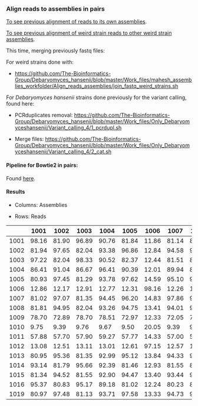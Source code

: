 ### Align reads to assemblies in pairs

[To see previous alignment of reads to its own assemblies](https://github.com/The-Bioinformatics-Group/Debaryomyces_hansenii/tree/master/Work_files/mahesh_assemblies_workfolder/Check_assemblies_map_reads).

[To see previous alignment of weird strain reads to other weird strain assemblies](https://github.com/The-Bioinformatics-Group/Debaryomyces_hansenii/tree/master/Work_files/mahesh_assemblies_workfolder/Check_weird_strains).

This time, merging previously fastq files:

For weird strains done with: 

- https://github.com/The-Bioinformatics-Group/Debaryomyces_hansenii/blob/master/Work_files/mahesh_assemblies_workfolder/Align_reads_assemblies/join_fastq_weird_strains.sh

For *Debaryomyces hansenii* strains done previously for the variant calling, found here:

- PCRduplicates removal: https://github.com/The-Bioinformatics-Group/Debaryomyces_hansenii/blob/master/Work_files/Only_Debaryomyceshansenii/Variant_calling_4/1_pcrdupl.sh

- Merge files: https://github.com/The-Bioinformatics-Group/Debaryomyces_hansenii/blob/master/Work_files/Only_Debaryomyceshansenii/Variant_calling_4/2_cat.sh

#### Pipeline for Bowtie2 in pairs:

Found [here](https://github.com/The-Bioinformatics-Group/Debaryomyces_hansenii/blob/master/Work_files/mahesh_assemblies_workfolder/Align_reads_assemblies/Align_reads_assemblies.sh).


#### Results

- Columns: Assemblies

- Rows: Reads

|    |1001 |1002 |1003 |1004 |1005 |1006 |1007 |1008 |1009 |1010 |1011 |1012 |1013 |1014 |1015 |1016 |1019 |	
|----|-----|-----|-----|-----|-----|-----|-----|-----|-----|-----|-----|-----|-----|-----|-----|-----|-----|
|1001|98.16|81.90|96.89|90.76|81.84|11.86|81.14|83.16|90.45|6.24 |64.80|10.92|			
|1002|81.94|97.65|82.04|93.38|96.86|12.84|94.58|95.10|78.21|6.79 |62.61|12.78|		
|1003|97.22|82.04|98.33|90.52|82.37|12.44|81.51|83.31|88.87|6.45 |62.63|12.14|
|1004|86.41|91.04|86.67|96.41|90.39|12.01|89.94|89.88|82.46|6.61 |62.27|11.78|
|1005|80.93|97.45|81.29|93.78|97.62|14.59|95.10|95.68|76.19|7.16 |60.41|13.73|
|1006|12.86|12.17|12.91|12.77|12.31|98.16|12.26|12.93|12.24|18.38|11.62|97.77|
|1007|81.02|97.07|81.35|94.45|96.20|14.83|97.86|95.90|76.85|6.75 |62.36|13.69|
|1008|81.81|94.95|82.04|93.26|94.75|13.41|94.01|97.33|78.34|6.66 |63.68|12.82|
|1009|78.70|72.89|78.70|78.51|72.97|12.33|72.05|73.43|91.56|6.57 |76.37|12.31|
|1010|9.75 |9.39 |9.76 |9.67 |9.50 |20.05|9.39 |9.92 |7.72 |93.78|7.79 |20.11|
|1011|57.88|57.70|57.90|59.27|57.77|14.33|57.00|58.18|71.38|6.83 |85.94|14.39|
|1012|13.08|12.51|13.11|13.01|12.61|97.15|12.57|13.25|12.55|18.88|12.00|97.97|
|1013|80.95|95.36|81.35|92.99|95.12|13.84|94.33|95.30|76.04|6.75 |60.52|13.54|
|1014|93.14|81.79|95.66|92.39|81.46|12.93|81.55|81.59|91.12|6.19 |63.64|11.83|
|1015|81.34|94.52|81.55|92.90|94.47|13.40|93.44|96.76|78.30|6.69 |63.43|12.66|
|1016|95.37|80.83|95.17|89.18|81.02|12.24|80.23|82.53|87.45|6.68 |62.06|12.18|
|1019|80.97|97.48|81.13|93.71|97.58|13.33|94.73|95.39|76.04|7.19 |58.93|13.32|
